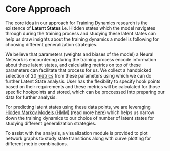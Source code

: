 # Core Approach

The core idea in our approach for Training Dynamics research is the existence of **Latent States** i.e. Hidden states which the model navigates through during the training process and studying these latent states can help us draw insights about the training dynamics a model is following for choosing different generalization strategies.

We believe that parameters (weights and biases of the model) a Neural Network is encountering during the training process encode information about these latent states, and calculating metrics on top of these parameters can facilitate that process for us. We collect a handpicked selection of 20 [metrics](./metrics.md) from these parameters using which we can do further Latent State analysis. User has the flexibility to specify hook points based on their requirements and these metrics will be calculated for those specific hookpoints and stored, which can be proccessed into preparing our data for further analysis.

For predicting latent states using these data points, we are leveraging [Hidden Markov Models (HMM)](https://en.wikipedia.org/wiki/Hidden_Markov_model) (read more [here](./resources.md#hidden-markov-models)) which helps us narrow down the training dynamics to our choice of number of latent states for studying different generalization strategies.

To assist with the analysis, a visualization module is provided to plot network graphs to study state transitions along with curve plotting for different metric combinations.
